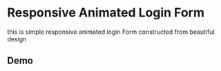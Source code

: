 # Responsive Animated Login Form 
this is simple responsive animated login Form constructed from beautiful design
## Demo
[logo]: https://github.com/mimoune/Responsive_Animated_Login_Form/blob/master/img/bg.svg "Logo Title Text 2"
